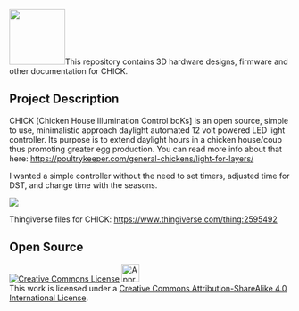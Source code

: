 <img atl="CHICK - hicken House Illumination Control boKs" src="https://raw.github.com/joshcam/CHICK/master/doc/images/Emojione_1F425.png" width="100">This repository contains 3D hardware designs, firmware and other documentation for CHICK.

## Project Description
CHICK [Chicken House Illumination Control boKs] is an open source, simple to use, minimalistic approach daylight automated 12 volt powered LED light controller. Its purpose is to extend daylight hours in a chicken house/coup thus promoting greater egg production.
You can read more info about that here: https://poultrykeeper.com/general-chickens/light-for-layers/

I wanted a simple controller without the need to set timers, adjusted time for DST, and change time with the seasons.

<img atl="Assymbled CHICK" src="https://raw.github.com/joshcam/CHICK/master/doc/images/inside_assymbled_01a.jpg">

Thingiverse files for CHICK: https://www.thingiverse.com/thing:2595492

## Open Source
<a rel="license" href="http://creativecommons.org/licenses/by-sa/4.0/"><img alt="Creative Commons License" style="border-width:0" src="http://i.creativecommons.org/l/by-sa/4.0/88x31.png" /></a>  <a rel="license" href="http://creativecommons.org/freeworks"><img alt="Approved for Free Cultural Works" style="border-width:0" height="32" width="32" src="http://creativecommons.org/images/deed/seal.png" /></a><br />This work is licensed under a <a rel="license" href="http://creativecommons.org/licenses/by-sa/4.0/">Creative Commons Attribution-ShareAlike 4.0 International License</a>.


